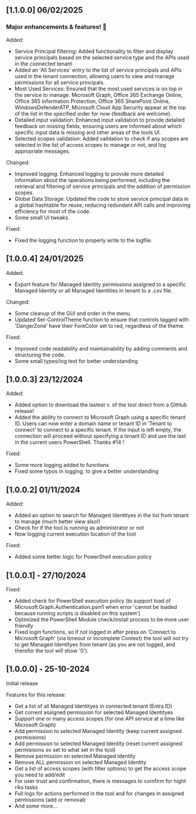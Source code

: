 ## [1.1.0.0] 06/02/2025

### Major enhancements & features! 🙌

Added:
- Service Principal filtering: Added functionality to filter and display service principals based on the selected service type and the APIs used in the connected tenant.
- Added an 'All Services' entry to the list of service principals and APIs used in the tenant connection, allowing users to view and manage permissions for all service principals.
- Most Used Services: Ensured that the most used services is on top in the service to manage.
    Microsoft Graph, Office 365 Exchange Online, Office 365 Information Protection, Office 365 SharePoint Online, WindowsDefenderATP, Microsoft Cloud App Security appear at the top of the list in the specified order for now (feedback are welcome).
- Detailed input validation: Enhanced input validation to provide detailed feedback on missing fields, ensuring users are informed about which specific input data is missing and other areas of the tools UI.
- Selected scopes validation: Added validation to check if any scopes are selected in the list of access scopes to manage or not, and log appropriate messages.

Changed:
- Improved logging: Enhanced logging to provide more detailed information about the operations being performed, including the retrieval and filtering of service principals and the addition of permission scopes.
- Global Data Storage: Updated the code to store service principal data in a global hashtable for reuse, reducing redundant API calls and improving efficiency for most of the code.
- Some small UI tweaks.

Fixed:
- Fixed the logging function to properly write to the logfile.

## [1.0.0.4] 24/01/2025

Added:
- Export feature for Managed Identity permissions assigned to a specific Managed Identity or all Managed Identities in tenant to a .csv file.

Changed:
- Some cleanup of the GUI and order in the menu
- Updated Set-ControlTheme function to ensure that controls tagged with 'DangerZone' have their ForeColor set to red, regardless of the theme.

Fixed:
- Improved code readability and maintainability by adding comments and structuring the code.
- Some small types/log text for better understanding

## [1.0.0.3] 23/12/2024

Added:
- Added option to download the lastest v. of the tool direct from a GitHub release!
- Added the ability to connect to Microsoft Graph using a specific tenant ID. Users can now enter a domain name or tenant ID in 'Tenant to connect' to connect to a specific tenant. If the input is left empty, the connection will proceed without specifying a tenant ID and use the last in the current users PowerShell. Thanks #14 !

Fixed:
- Some more logging added to functions
- Fixed some typos in logging, to give a better understanding

## [1.0.0.2] 01/11/2024

Added:
- Added an option to search for Managed Identityes in the list from tenant to manage (much better view also!)
- Check for if the tool is running as administrator or not
- Now logging current execution location of the tool

Fixed:
- Added some better logic for PowerShell execution policy

## [1.0.0.1] - 27/10/2024

Fixed:
- Added check for PowerShell execution policy (to support load of Microsoft.Graph.Authentication.psm1 when error 'cannot be loaded because running scripts is disabled on this system')
- Optimized the PowerShell Module check/install process to be more user friendly
- Fixed login functions, so if not logged in after press on 'Connect to Microsoft Graph' (via timeout or incomplete Context) the tool will not try to get Managed Identityes from tenant (as you are not logged, and therefor the tool will show '0').


## [1.0.0.0] - 25-10-2024

Initial release

Features for this release:

- Get a list of all Managed Identityes in connected tenant (Entra ID)
- Get corrent assigned permission for selected Managed Identityes
- Support one or many access scopes (for one API service at a time like Microsoft Graph)
- Add permission to selected Managed Identity (keep current assigned permisisons)
- Add permission to selected Managed Identity (reset current assigned permisisons so set to what set in the tool)
- Remove permission on selected Managed Identity
- Remove ALL permission on selected Managed Identity
- Get a list of access scopes (with filter options) to get the access scope you need to add/edit
- For user trust and confirmation, there is messages to comfirm for hight riks tasks
- Full logs for actions performed in the tool and for changes in assigned permissions (add or removal)
- And some more...